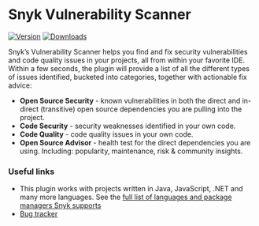 # Snyk Vulnerability Scanner

[![Version](https://img.shields.io/jetbrains/plugin/v/10972.svg)](https://plugins.jetbrains.com/plugin/10972)
[![Downloads](https://img.shields.io/jetbrains/plugin/d/10972.svg)](https://plugins.jetbrains.com/plugin/10972)

<!-- Plugin description start -->
Snyk’s Vulnerability Scanner helps you find and fix security vulnerabilities
and code quality issues in your projects, all from within your favorite IDE.
Within a few seconds, the plugin will provide a list of all the different
types of issues identified, bucketed into categories, together with actionable
fix advice:

- **Open Source Security** - known vulnerabilities in both the direct and in-direct (transitive) open source dependencies you are pulling into the project.
- **Code Security** - security weaknesses identified in your own code.
- **Code Quality** - code quality issues in your own code.
- **Open Source Advisor** - health test for the direct dependencies you are using. Including: popularity, maintenance, risk & community insights.

### Useful links

- This plugin works with projects written in Java, JavaScript, .NET and many more languages. See the [full list of languages and package managers Snyk supports](https://snyk.co/ucWSd)
- [Bug tracker](https://github.com/snyk/snyk-intellij-plugin/issues)

<!-- Plugin description end -->

